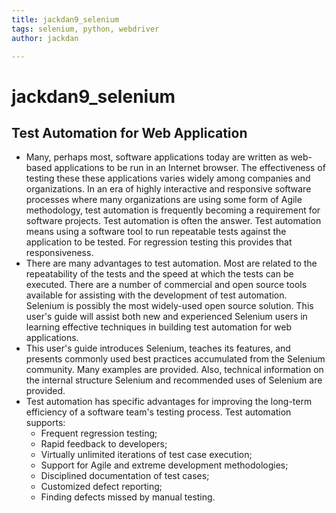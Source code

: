 ```yaml
---
title: jackdan9_selenium
tags: selenium, python, webdriver
author: jackdan

---
```

# jackdan9_selenium
## Test Automation for Web Application
- Many, perhaps most, software applications today are written as web-based applications to be run in an Internet browser. The effectiveness of testing these these applications varies widely among companies and organizations. In an era of highly interactive and responsive software processes where many organizations are using some form of Agile methodology, test automation is frequently becoming a requirement for software projects. Test automation is often the answer. Test automation means using a software tool to run repeatable tests against the application to be tested. For regression testing this provides that responsiveness.
- There are many advantages to test automation. Most are related to the repeatability of the tests and the speed at which the tests can be executed. There are a number of commercial and open source tools available for assisting with the development of test automation. Selenium is possibly the most widely-used open source solution. This user's guide will assist both new and experienced Selenium users in learning effective techniques in building test automation for web applications.
- This user's guide introduces Selenium, teaches its features, and presents commonly used best practices accumulated from the Selenium community. Many examples are provided. Also, technical information on the internal structure Selenium and recommended uses of Selenium are provided.
- Test automation has specific advantages for improving the long-term efficiency of a software team's testing process. Test automation supports:
    - Frequent regression testing;
    - Rapid feedback to developers;
    - Virtually unlimited iterations of test case execution;
    - Support for Agile and extreme development methodologies;
    - Disciplined documentation of test cases;
    - Customized defect reporting;
    - Finding defects missed by manual testing.